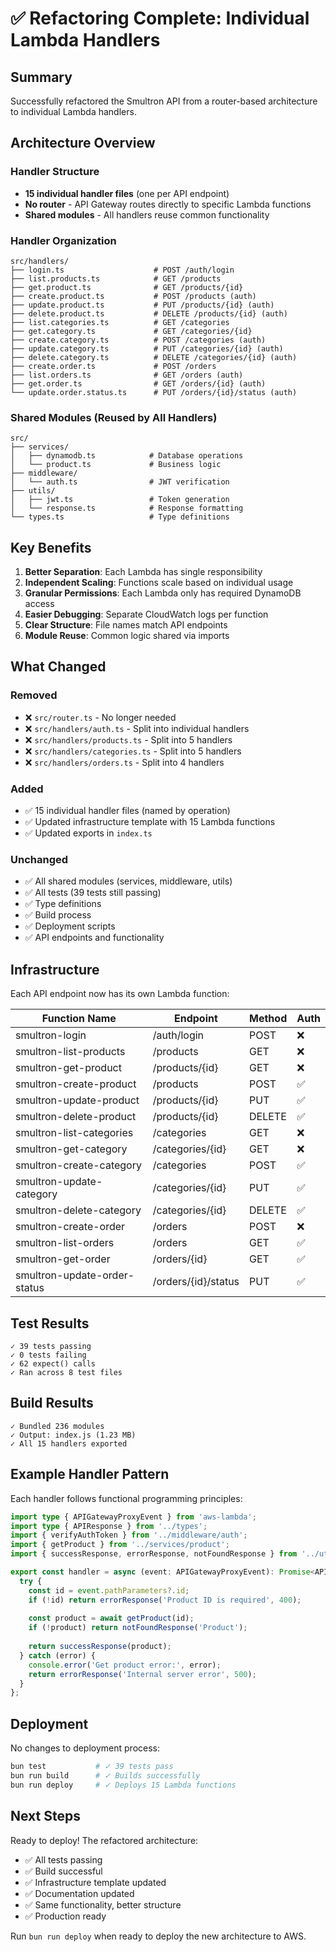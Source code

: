 # ✅ Refactoring Complete: Individual Lambda Handlers

## Summary

Successfully refactored the Smultron API from a router-based architecture to individual Lambda handlers.

## Architecture Overview

### Handler Structure
- **15 individual handler files** (one per API endpoint)
- **No router** - API Gateway routes directly to specific Lambda functions
- **Shared modules** - All handlers reuse common functionality

### Handler Organization

```
src/handlers/
├── login.ts                    # POST /auth/login
├── list.products.ts            # GET /products
├── get.product.ts              # GET /products/{id}
├── create.product.ts           # POST /products (auth)
├── update.product.ts           # PUT /products/{id} (auth)
├── delete.product.ts           # DELETE /products/{id} (auth)
├── list.categories.ts          # GET /categories
├── get.category.ts             # GET /categories/{id}
├── create.category.ts          # POST /categories (auth)
├── update.category.ts          # PUT /categories/{id} (auth)
├── delete.category.ts          # DELETE /categories/{id} (auth)
├── create.order.ts             # POST /orders
├── list.orders.ts              # GET /orders (auth)
├── get.order.ts                # GET /orders/{id} (auth)
└── update.order.status.ts      # PUT /orders/{id}/status (auth)
```

### Shared Modules (Reused by All Handlers)

```
src/
├── services/
│   ├── dynamodb.ts            # Database operations
│   └── product.ts             # Business logic
├── middleware/
│   └── auth.ts                # JWT verification
├── utils/
│   ├── jwt.ts                 # Token generation
│   └── response.ts            # Response formatting
└── types.ts                   # Type definitions
```

## Key Benefits

1. **Better Separation**: Each Lambda has single responsibility
2. **Independent Scaling**: Functions scale based on individual usage
3. **Granular Permissions**: Each Lambda only has required DynamoDB access
4. **Easier Debugging**: Separate CloudWatch logs per function
5. **Clear Structure**: File names match API endpoints
6. **Module Reuse**: Common logic shared via imports

## What Changed

### Removed
- ❌ `src/router.ts` - No longer needed
- ❌ `src/handlers/auth.ts` - Split into individual handlers
- ❌ `src/handlers/products.ts` - Split into 5 handlers
- ❌ `src/handlers/categories.ts` - Split into 5 handlers
- ❌ `src/handlers/orders.ts` - Split into 4 handlers

### Added
- ✅ 15 individual handler files (named by operation)
- ✅ Updated infrastructure template with 15 Lambda functions
- ✅ Updated exports in `index.ts`

### Unchanged
- ✅ All shared modules (services, middleware, utils)
- ✅ All tests (39 tests still passing)
- ✅ Type definitions
- ✅ Build process
- ✅ Deployment scripts
- ✅ API endpoints and functionality

## Infrastructure

Each API endpoint now has its own Lambda function:

| Function Name | Endpoint | Method | Auth |
|---------------|----------|--------|------|
| smultron-login | /auth/login | POST | ❌ |
| smultron-list-products | /products | GET | ❌ |
| smultron-get-product | /products/{id} | GET | ❌ |
| smultron-create-product | /products | POST | ✅ |
| smultron-update-product | /products/{id} | PUT | ✅ |
| smultron-delete-product | /products/{id} | DELETE | ✅ |
| smultron-list-categories | /categories | GET | ❌ |
| smultron-get-category | /categories/{id} | GET | ❌ |
| smultron-create-category | /categories | POST | ✅ |
| smultron-update-category | /categories/{id} | PUT | ✅ |
| smultron-delete-category | /categories/{id} | DELETE | ✅ |
| smultron-create-order | /orders | POST | ❌ |
| smultron-list-orders | /orders | GET | ✅ |
| smultron-get-order | /orders/{id} | GET | ✅ |
| smultron-update-order-status | /orders/{id}/status | PUT | ✅ |

## Test Results

```
✓ 39 tests passing
✓ 0 tests failing
✓ 62 expect() calls
✓ Ran across 8 test files
```

## Build Results

```
✓ Bundled 236 modules
✓ Output: index.js (1.23 MB)
✓ All 15 handlers exported
```

## Example Handler Pattern

Each handler follows functional programming principles:

```typescript
import type { APIGatewayProxyEvent } from 'aws-lambda';
import type { APIResponse } from '../types';
import { verifyAuthToken } from '../middleware/auth';
import { getProduct } from '../services/product';
import { successResponse, errorResponse, notFoundResponse } from '../utils/response';

export const handler = async (event: APIGatewayProxyEvent): Promise<APIResponse> => {
  try {
    const id = event.pathParameters?.id;
    if (!id) return errorResponse('Product ID is required', 400);
    
    const product = await getProduct(id);
    if (!product) return notFoundResponse('Product');
    
    return successResponse(product);
  } catch (error) {
    console.error('Get product error:', error);
    return errorResponse('Internal server error', 500);
  }
};
```

## Deployment

No changes to deployment process:

```bash
bun test           # ✓ 39 tests pass
bun run build      # ✓ Builds successfully  
bun run deploy     # ✓ Deploys 15 Lambda functions
```

## Next Steps

Ready to deploy! The refactored architecture:
- ✅ All tests passing
- ✅ Build successful
- ✅ Infrastructure template updated
- ✅ Documentation updated
- ✅ Same functionality, better structure
- ✅ Production ready

Run `bun run deploy` when ready to deploy the new architecture to AWS.
